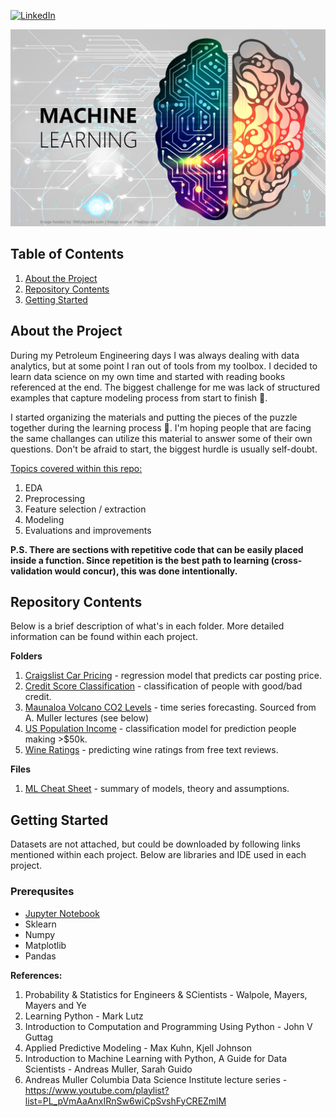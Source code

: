 <!-- PROJECT SHIELDS -->

[linkedin-shield]: https://img.shields.io/badge/-LinkedIn-black.svg?style=for-the-badge&logo=linkedin&colorB=555
[linkedin-url]: https://www.linkedin.com/in/george-matevosyants-621b9651/
[![LinkedIn][linkedin-shield]][linkedin-url]

<!-- PROJECT LOGO -->
![Image Test](images/ML.jpeg)

## Table of Contents
1. [About the Project](https://github.com/gmatevos/Machine_Learning#about-the-project)
2. [Repository Contents](https://github.com/gmatevos/Machine_Learning#repository-contents)
3. [Getting Started](https://github.com/gmatevos/Machine_Learning#getting-started)


## About the Project
During my Petroleum Engineering days I was always dealing with data analytics, but at some point I ran out of tools from my toolbox.  I decided to learn data science on my own time and started with reading books referenced at the end.  The biggest challenge for me was lack of structured examples that capture modeling process from start to finish :raised_eyebrow:.

I started organizing the materials and putting the pieces of the puzzle together during the learning process :thinking:.  I'm hoping people that are facing the same challanges can utilize this material to answer some of their own questions.  Don't be afraid to start, the biggest hurdle is usually self-doubt.

<ins>Topics covered within this repo:</ins>
1. EDA
2. Preprocessing
3. Feature selection / extraction
4. Modeling
5. Evaluations and improvements


<b>P.S. There are sections with repetitive code that can be easily placed inside a function.  Since repetition is the best path to learning (cross-validation would concur), this was done intentionally.</b>


## Repository Contents
Below is a brief description of what's in each folder.  More detailed information can be found within each project.

<b>Folders</b>
1. [Craigslist Car Pricing](https://github.com/gmatevos/Machine_Learning/tree/main/Craigslist_Car_Price_Predictions) - regression model that predicts car posting price.
2. [Credit Score Classification](https://github.com/gmatevos/Machine_Learning/tree/main/Credit_Score_Classification) - classification of people with good/bad credit.
3. [Maunaloa Volcano CO2 Levels](https://github.com/gmatevos/Machine_Learning/tree/main/Maunaloa_Volcano_CO2_Levels_Forecast) - time series forecasting.  Sourced from A. Muller lectures (see below)
4. [US Population Income](https://github.com/gmatevos/Machine_Learning/tree/main/US_Population_Income_Classifications) - classification model for prediction people making >$50k.
5. [Wine Ratings](https://github.com/gmatevos/Machine_Learning/tree/main/Wine_Rating_Predictions) - predicting wine ratings from free text reviews.

<b>Files</b>
1. [ML Cheat Sheet](https://github.com/gmatevos/Machine_Learning/blob/main/ML%20Cheat%20Sheet.docx) - summary of models, theory and assumptions.


## Getting Started
Datasets are not attached, but could be downloaded by following links mentioned within each project.  Below are libraries and IDE used in each project.

### Prerequsites
* [Jupyter Notebook](https://jupyter.org)
* Sklearn
* Numpy
* Matplotlib
* Pandas

<b>References:</b>
1. Probability & Statistics for Engineers & SCientists - Walpole, Mayers, Mayers and Ye
2. Learning Python - Mark Lutz
3. Introduction to Computation and Programming Using Python - John V Guttag
4. Applied Predictive Modeling - Max Kuhn, Kjell Johnson
5. Introduction to Machine Learning with Python, A Guide for Data Scientists - Andreas Muller, Sarah Guido
6. Andreas Muller Columbia Data Science Institute lecture series - https://www.youtube.com/playlist?list=PL_pVmAaAnxIRnSw6wiCpSvshFyCREZmlM
